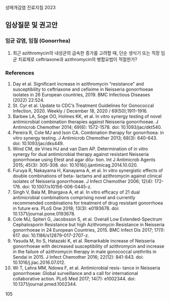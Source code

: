 성매개감염 진료지침 2023

## 임상질문 및 권고안

### 임균 감염, 임질 (Gonorrhea)

1. 최근 azithromycin의 내성균의 급속한 증가를 고려할 때, 단순 생식기 또는 직장 임균 치료제로 ceftriaxone과 azithromycin의 병합요법이 적절한가?

### References
1. Day et al. Significant increase in azithromycin “resistance” and susceptibility to ceftriaxone and cefixime in Neisseria gonorrhoeae isolates in 26 European countries, 2019. BMC Infectious Diseases (2022) 22:524.
2. St. Cyr et al. Update to CDC’s Treatment Guidelines for Gonococcal Infection, 2020. Weekly / December 18, 2020 / 69(50);1911-1916.
3. Barbee LA, Soge OO, Holmes KK, et al. In vitro synergy testing of novel antimicrobial combination therapies against Neisseria gonorrhoeae. J Antimicrob Chemother 2014; 69(6): 1572-1578. doi: 10.1093/jac/dkt540.
4. Pereira R, Cole MJ and Ison CA. Combination therapy for gonorrhoea: in vitro synergy testing. J Antimicrob Chemother 2013; 68(3): 640-643. doi: 10.1093/jac/dks449.
5. Wind CM, de Vries HJ and van Dam AP. Determination of in vitro synergy for dual antimicrobial therapy against resistant Neisseria gonorrhoeae using Etest and agar dilu- tion. Int J Antimicrob Agents 2015; 45(3): 305-308. doi: 10.1016/j.ijantimicag.2014.10.020.
6. Furuya R, Nakayama H, Kanayama A, et al. In vitro synergistic effects of double combinations of beta- lactams and azithromycin against clinical isolates of Neisseria gonorrhoeae. J Infect Chemother 2006; 12(4): 172-176. doi: 10.1007/s10156-006-0445-z.
7. Singh V, Bala M, Bhargava A, et al. In vitro efficacy of 21 dual antimicrobial combinations comprising novel and currently recommended combinations for treatment of drug resistant gonorrhoea in future era. PLoS One 2018; 13(3): e0193678. doi: 10.1371/journal.pone.0193678.
8. Cole MJ, Spiteri G, Jacobsson S, et al. Overall Low Extended-Spectrum Cephalosporin Resistance but high Azithromycin Resistance in Neisseria gonorrhoeae in 24 European Countries, 2015. BMC Infect Dis 2017; 17(1): 617. doi: 10.1186/s12879-017-2707-z.
9. Yasuda M, Ito S, Hatazaki K, et al. Remarkable increase of Neisseria gonorrhoeae with decreased susceptibility of azithromycin and increase in the failure of azithromycin therapy in male gonococcal urethritis in Sendai in 2015. J Infect Chemother 2016; 22(12): 841-843. doi: 10.1016/j.jiac.2016.07.012.
10. Wi T, Lahra MM, Ndowa F, et al. Antimicrobial resis- tance in Neisseria gonorrhoeae: Global surveillance and a call for international collaborative action. PLoS Med 2017; 14(7): e1002344. doi: 10.1371/journal.pmed.1002344.

<PAGE>105